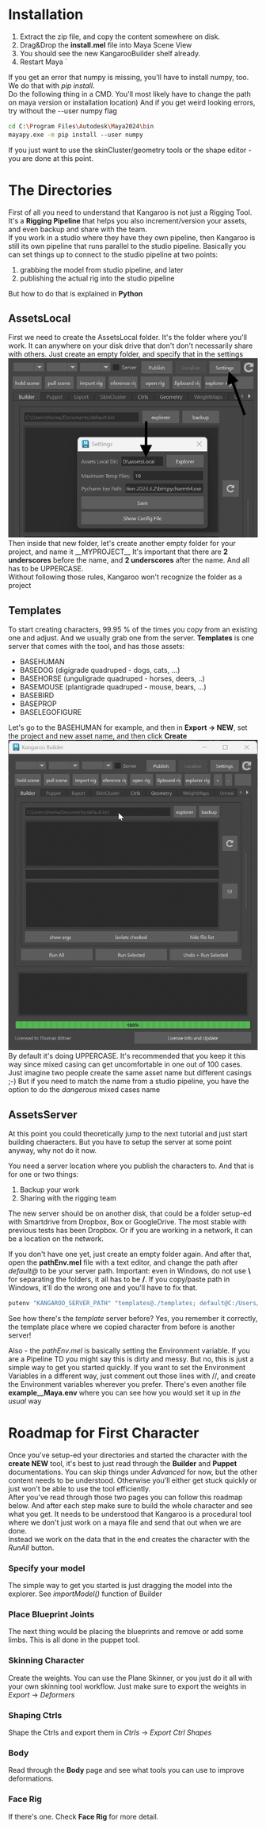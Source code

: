 # Installation

1. Extract the zip file, and copy the content somewhere on disk.
2. Drag&Drop the **install.mel** file into Maya Scene View
3. You should see the new KangarooBuilder shelf already.
4. Restart Maya
`

If you get an error that numpy is missing, you'll have to install numpy, too.
We do that with *pip install*.  
Do the following thing in a CMD. You'll most likely have to  change the path on maya version or installation location)
And if you get weird looking errors, try without the --user numpy flag
```bash
cd C:\Program Files\Autodesk\Maya2024\bin 
mayapy.exe -m pip install ‐‐user numpy
```

If you just want to use the skinCluster/geometry tools or the shape editor - you are done at this point.


# The Directories

First of all you need to understand that Kangaroo is not just a Rigging Tool. It's a **Rigging Pipeline** that helps you also
increment/version your assets, and even backup and share with the team.    
If you work in a studio where they have they own pipeline, then Kangaroo is still its own pipeline
that runs parallel to the studio pipeline. Basically you can set things up to connect to the studio pipeline
at two points:

1. grabbing the model from studio pipeline, and later
2. publishing the actual rig into the studio pipeline

But how to do that is explained in **Python**

## AssetsLocal
First we need to create the AssetsLocal folder. It's the folder where you'll work. 
It can anywhere on your disk drive that don't don't necessarily share with others. Just create an empty folder, and specify that in the settings  
![Alt text](images/settingAssetsLocal.jpg)
Then inside that new folder, let's create another empty folder for your project, and name it \_\_MYPROJECT\_\_
It's important that there are **2 underscores** before the name, and **2 underscores** after the name. 
And all has to be UPPERCASE.  
Without following those rules, Kangaroo won't recognize the folder as a project


## Templates
To start creating characters, 99.95 % of the times you copy from an existing one and adjust.
And we usually grab one from the server. **Templates** is one server that comes with the tool, and has those assets:

- BASEHUMAN
- BASEDOG (digigrade quadruped - dogs, cats, ...)
- BASEHORSE (unguligrade quadruped - horses, deers, ..)
- BASEMOUSE (plantigrade quadruped - mouse, bears, ...)
- BASEBIRD
- BASEPROP
- BASELEGOFIGURE

Let's go to the BASEHUMAN for example, and then in **Export -> NEW**, set the project and new asset name, and then click **Create**
![Alt text](images/newAssetGif.gif)
By default it's doing UPPERCASE. It's recommended that you keep it this way since mixed casing can get uncomfortable in one out of 100 cases.
Just imagine two people create the same asset name but different casings ;-)
But if you need to match the name from a studio pipeline, you have the option to do the *dangerous* mixed cases name 


## AssetsServer
At this point you could theoretically jump to the next tutorial and just start building chaeracters.
But you have to setup the server at some point anyway, why not do it now.

You need a server location where you publish the characters to. And that is for one or two things:

1. Backup your work 
2. Sharing with the rigging team

The new server should be on another disk, that could be a folder setup-ed with Smartdrive from Dropbox, Box or GoogleDrive.
The most stable with previous tests has been Dropbox.
Or if you are working in a network, it can be a location on the network. 

If you don't have one yet, just create an empty folder again.
And after that, open the **pathEnv.mel** file with a text editor, and change the path after *default@* to be your server path.
Important: even in Windows, do not use **\\** for separating the folders, it all has to be **/**. If you
copy/paste path in Windows, it'll do the wrong one and you'll have to fix that.
```bash
putenv "KANGAROO_SERVER_PATH" "templates@./templates; default@C:/Users/thoma/Dropbox/assetsServer";
```
See how there's the *template* server before? Yes, you remember it correctly, the template place where we copied character from before
is another server!

Also - the *pathEnv.mel* is basically setting the Environment variable.
If you are a Pipeline TD you might say this is dirty and messy. But no, this is just a simple way to get you started quickly.
If you want to set the Environment Variables in a different way, just comment out those lines with //, and
create the Environment variables wherever you prefer. There's even another file **example__Maya.env** where you can
see how you would set it up in *the usual* way


# Roadmap for First Character
Once you've setup-ed your directories and started the character with the **create NEW** tool, it's best to just read
through the **Builder** and **Puppet** documentations. You can skip things under *Advanced* for now,
but the other content needs to be understood. Otherwise you'll either get stuck quickly or just won't be able to use the tool
efficiently.  
After you've read through those two pages you can follow this roadmap below. And after each step make sure to build the
whole character and see what you get. It needs to be understood that Kangaroo is a procedural tool where we don't 
just work on a maya file and send that out when we are done.  
Instead we work on the data that in the end creates the character with the *RunAll* button.  
### Specify your model
The simple way to get you started is just dragging the model into the explorer. See *importModel()* function of Builder
### Place Blueprint Joints
The next thing would be placing the blueprints
and remove or add some limbs.
This is all done in the puppet tool.
### Skinning Character
Create the weights. You can use the Plane Skinner, or you just do it all with your own skinning tool workflow. Just make
sure to export the weights in *Export* -> *Deformers*
### Shaping Ctrls
Shape the Ctrls and export them in *Ctrls* -> *Export Ctrl Shapes*
### Body
Read through the **Body** page and see what tools you can use to improve deformations.  
### Face Rig
If there's one. Check **Face Rig** for more detail.